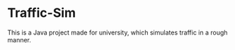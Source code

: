 # Traffic-Sim

This is a Java project made for university, which simulates traffic in a rough manner.
